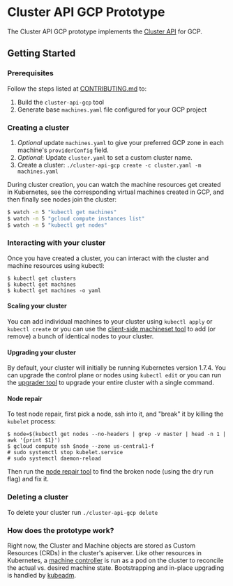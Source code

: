 # Cluster API GCP Prototype

The Cluster API GCP prototype implements the [Cluster API](https://github.com/kubernetes/kube-deploy/blob/master/cluster-api/README.md) for GCP.

## Getting Started

### Prerequisites

Follow the steps listed at [CONTRIBUTING.md](https://github.com/kubernetes/kube-deploy/blob/master/cluster-api-gcp/CONTRIBUTING.md) to:
1. Build the `cluster-api-gcp` tool
2. Generate base `machines.yaml` file configured for your GCP project

### Creating a cluster

1. *Optional* update `machines.yaml` to give your preferred GCP zone in
each machine's `providerConfig` field.
1. *Optional*: Update `cluster.yaml` to set a custom cluster name.
1. Create a cluster: `./cluster-api-gcp create -c cluster.yaml -m machines.yaml`

During cluster creation, you can watch the machine resources get created in Kubernetes,
see the corresponding virtual machines created in GCP, and then finally see nodes
join the cluster:

```bash
$ watch -n 5 "kubectl get machines"
$ watch -n 5 "gcloud compute instances list"
$ watch -n 5 "kubectl get nodes"
```


### Interacting with your cluster

Once you have created a cluster, you can interact with the cluster and machine
resources using kubectl:

```
$ kubectl get clusters
$ kubectl get machines
$ kubectl get machines -o yaml
```

#### Scaling your cluster

You can add individual machines to your cluster using `kubectl apply` or
`kubectl create` or you can use the [client-side machineset
tool](https://github.com/kubernetes/kube-deploy/tree/master/cluster-api/tools/machineset)
to add (or remove) a bunch of identical nodes to your cluster.

#### Upgrading your cluster

By default, your cluster will initially be running Kubernetes version 1.7.4. You
can upgrade the control plane or nodes using `kubectl edit` or you can run the
[upgrader tool](https://github.com/kubernetes/kube-deploy/tree/master/cluster-api/tools/upgrader)
to upgrade your entire cluster with a single command.

#### Node repair

To test node repair, first pick a node, ssh into it, and "break" it by killing the `kubelet` process:

```
$ node=$(kubectl get nodes --no-headers | grep -v master | head -n 1 | awk '{print $1}')
$ gcloud compute ssh $node --zone us-central1-f
# sudo systemctl stop kubelet.service
# sudo systemctl daemon-reload
```

Then run the [node repair
tool]( https://github.com/kubernetes/kube-deploy/tree/master/cluster-api/tools/repair)
to find the broken node (using the dry run flag) and fix it.


### Deleting a cluster

To delete your cluster run `./cluster-api-gcp delete`


### How does the prototype work?

Right now, the Cluster and Machine objects are stored as Custom Resources (CRDs)
in the cluster's apiserver.  Like other resources in Kubernetes, a [machine
controller](machine-controller/README.md) is run as a pod on the cluster to
reconcile the actual vs. desired machine state. Bootstrapping and in-place
upgrading is handled by
[kubeadm](https://kubernetes.io/docs/setup/independent/create-cluster-kubeadm/).
